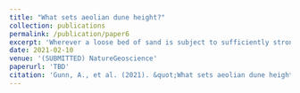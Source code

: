 ```yaml
---
title: "What sets aeolian dune height?"
collection: publications
permalink: /publication/paper6
excerpt: 'Wherever a loose bed of sand is subject to sufficiently strong winds, aeolian dunes form at wavelengths and growth rates that are well predicted by linear stability theory. As dunes mature and coarsen, however, their growth trajectories become more idiosyncratic; nonlinear effects, sediment supply, wind variability and geologic constraints become increasingly relevant, resulting in complex and history-dependent dune amalgamations. Here we examine a fundamental question: do aeolian dunes stop growing and, if so, what determines their ultimate size? Earth''s major sand seas are populated by giant sand dunes, evolved over tens of thousands of years. We perform a global analysis of the topography of these giant dunes, and their associated atmospheric forcings and geologic constraints, and we perform numerical experiments to gain insight on temporal evolution of dune growth. We find no evidence of a previously proposed limit to dune size by atmospheric boundary layer height. Rather, our findings indicate that dunes may grow indefinitely in principle; but growth slows with increasing size, and may ultimately be limited by sand supply. We also demonstrate that giant dune size depends on both wind climate and sand supply through their control on dune morphology, revealing a topographic signature of geologic and climatic forcing in Earth''s sand seas.'
date: 2021-02-10
venue: '(SUBMITTED) NatureGeoscience'
paperurl: 'TBD'
citation: 'Gunn, A., et al. (2021). &quot;What sets aeolian dune height?&quot;.'
---
```

